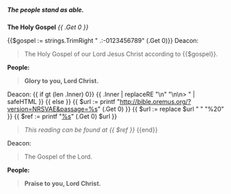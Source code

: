 ##### The people stand as able.
**The Holy Gospel**
_{{ .Get 0 }}_

{{$gospel :=  strings.TrimRight " .:-0123456789" (.Get 0)}}
Deacon:
> The Holy Gospel of our Lord Jesus Christ according to {{$gospel}}.

**People:**
> **Glory to you, Lord Christ.**

Deacon:
{{ if gt (len .Inner) 0}}
{{ .Inner | replaceRE "\n" "\n\n> " | safeHTML }}
{{ else }}
{{ $url := printf "http://bible.oremus.org/?version=NRSVAE&passage=%s" (.Get 0) }}
{{ $url := replace $url " " "%20" }}
{{ $ref := printf "[%s](%s)" (.Get 0) $url }}
> _This reading can be found at {{ $ref }}_
{{end}}

Deacon:
> The Gospel of the Lord.

**People:**
> **Praise to you, Lord Christ.**
